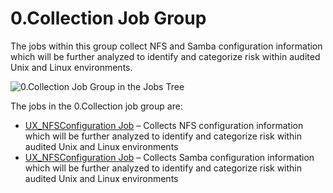 # 0.Collection Job Group

The jobs within this group collect NFS and Samba configuration information which will be further
analyzed to identify and categorize risk within audited Unix and Linux environments.

![0.Collection Job Group in the Jobs Tree](/img/product_docs/accessanalyzer/solutions/exchange/databases/collection/collectionjobstree.webp)

The jobs in the 0.Collection job group are:

- [UX_NFSConfiguration Job](/docs/accessanalyzer/12.0/solutions/unix/sharing/collection/ux_nfsconfiguration.md) – Collects NFS configuration information which
  will be further analyzed to identify and categorize risk within audited Unix and Linux
  environments
- [UX_NFSConfiguration Job](/docs/accessanalyzer/12.0/solutions/unix/sharing/collection/ux_nfsconfiguration.md) – Collects Samba configuration information which
  will be further analyzed to identify and categorize risk within audited Unix and Linux
  environments
